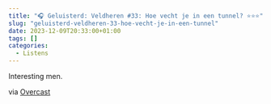 ```yaml
---
title: "🎧 Geluisterd: Veldheren #33: Hoe vecht je in een tunnel? ⭐️⭐️⭐️"
slug: "geluisterd-veldheren-33-hoe-vecht-je-in-een-tunnel"
date: 2023-12-09T20:33:00+01:00
tags: []
categories:
  - Listens
---
```

Interesting men.

via [Overcast](https://overcast.fm/+_oh0b2jDQ)
